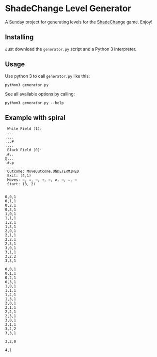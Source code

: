 # ShadeChange Level Generator

A Sunday project for generating levels for the [ShadeChange](https://itch.io/jam/my-first-game-jam-summer-2020/topic/867940/shadechange-a-game-where-you-need-to-change-colors-to-solve-a-puzzle) game. Enjoy!

## Installing

Just download the `generator.py` script and a Python 3 interpreter.

## Usage

Use python 3 to call `generator.py` like this:

    python3 generator.py

See all available options by calling:

    python3 generator.py --help

## Example with spiral

     White Field (1):
    ....
    ....
    ...#
    ....
     Black Field (0):
    .#..
    @...
    .#.p
    ....
     Outcome: MoveOutcome.UNDETERMINED
     Exit: (4,1)
     Moves: ←, ↓, →, ↑, ←, ⇄, →, ↓, →
     Start: (3, 2)


    0,0,1
    0,1,1
    0,2,1
    0,3,1
    1,0,1
    1,1,1
    1,2,1
    1,3,1
    2,0,1
    2,1,1
    2,2,1
    2,3,1
    3,0,1
    3,1,1
    3,2,2
    3,3,1

    0,0,1
    0,1,1
    0,2,1
    0,3,1
    1,0,1
    1,1,1
    1,2,1
    1,3,1
    2,0,1
    2,1,1
    2,2,1
    2,3,1
    3,0,1
    3,1,1
    3,2,2
    3,3,1

    3,2,0

    4,1
